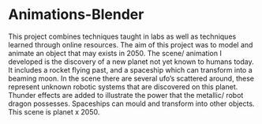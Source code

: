 # Animations-Blender

This project combines techniques taught in labs as well as techniques learned through online resources. 
The aim of this project was to model and animate an object that may exists in 2050. The scene/ animation I developed is the discovery of a new planet not yet known to humans today. It includes a rocket flying past, and a spaceship which can transform into a beaming moon. In the scene there are several ufo’s scattered around, these represent unknown robotic systems that are discovered on this planet.
Thunder effects are added to illustrate the power that the metallic/ robot dragon possesses. Spaceships can mould and transform into other objects. This scene is planet x 2050.
